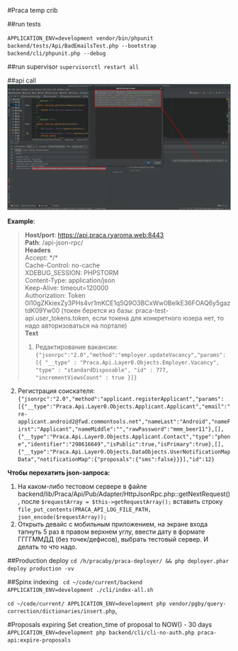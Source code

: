 #Praca temp crib

##run tests

`APPLICATION_ENV=development vendor/bin/phpunit backend/tests/Api/BadEmailsTest.php --bootstrap backend/cli/phpunit.php --debug`

##run supervisor
`supervisorctl restart all`

##api call
![img](api_call.png)

**Example**:  
>**Host/port**: https://api.praca.ryaroma.web:8443  
**Path**: /api-json-rpc/  
**Headers**  
Accept: \*/\*  
Cache-Control: no-cache  
XDEBUG_SESSION: PHPSTORM  
Content-Type: application/json  
Keep-Alive: timeout=120000  
Authorization: Token 0l10gZKkiexZy3PHs4vr1mKCE1q5Q9O3BCxWw0BelkE36FOAQ6y5gaztdK09Yw00 (токен берется из базы: praca-test-api.user_tokens.token, если токена для конкретного юзера нет, то надо авторизоваться на портале)  
**Text**  
>1. Редактирование вакансии:  
`
{"jsonrpc":"2.0","method":"employer.updateVacancy","params":[{
      "__type" : "Praca.Api.Layer0.Objects.Employer.Vacancy",
      "type" : "standardDisposable",
      "id" : 777,
      "incrementViewsCount" : true
 }]}
 `
 
 2. Регистрация соискателя:
 `
 {"jsonrpc":"2.0","method":"applicant.registerApplicant","params":[{"__type":"Praca.Api.Layer0.Objects.Applicant.Applicant","email":"re-applicant.android2@fwd.commontools.net","nameLast":"Android","nameFirst":"Applicant","nameMiddle":"","rawPassword":"mmm_beer11"},[],{"__type":"Praca.Api.Layer0.Objects.Applicant.Contact","type":"phone","identifier":"298616649","isPublic":true,"isPrimary":true},[],{"__type":"Praca.Api.Layer0.Objects.DataObjects.UserNotificationMapData","notificationMap":{"proposals":{"sms":false}}}],"id":12}
 `
 
 **Чтобы перехатить json-запроса:**
 1. На каком-либо тестовом сервере в файле backend/lib/Praca/Api/Pub/Adapter/HttpJsonRpc.php::getNextRequest(), после `$requestArray = $this->getRequestArray();` вставить строку `file_put_contents(PRACA_API_LOG_FILE_PATH, json_encode($requestArray));`
 2. Открыть девайс с мобильным приложением, на экране входа тапнуть 5 раз в правом верхнем углу, ввести дату в формате ГГГГММДД (без точек/дефисов), выбрать тестовый сервер. И делать то что надо.

##Production deploy
`cd /h/pracaby/praca-deployer/ && php deployer.phar deploy production -vv`


##Spinx indexing
`
cd ~/code/current/backend
APPLICATION_ENV=development ./cli/index-all.sh`

`cd ~/code/current/
APPLICATION_ENV=development php vendor/pgby/query-correction/dictionaries/insert.php`,

#Proposals expiring
Set creation_time of proposal to NOW() - 30 days
`APPLICATION_ENV=development php backend/cli/cli-no-auth.php praca-api:expire-proposals`


